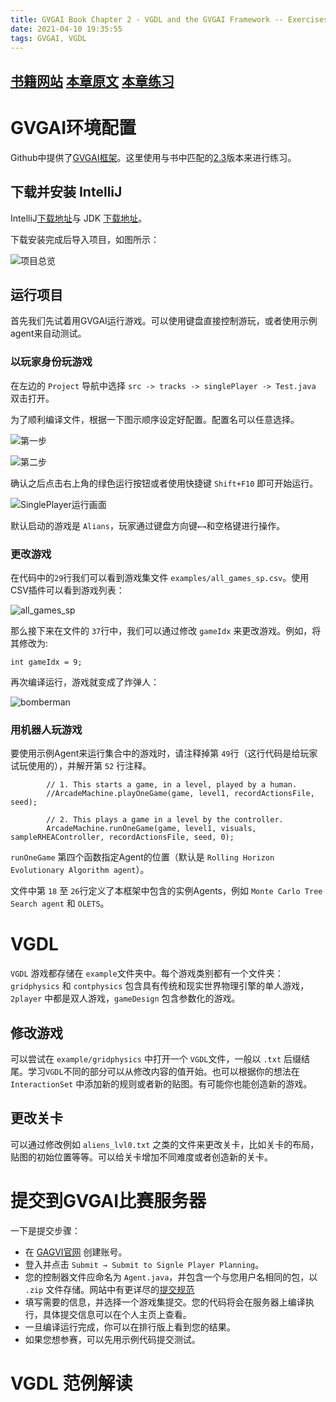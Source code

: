 ```yaml
---
title: GVGAI Book Chapter 2 - VGDL and the GVGAI Framework -- Exercises
date: 2021-04-10 19:35:55
tags: GVGAI, VGDL
---
```


[书籍网站](https://gaigresearch.github.io/gvgaibook/)
[本章原文](https://gaigresearch.github.io/gvgaibook/PDF/chapters/ch02.pdf?raw=true)
[本章练习](https://gaigresearch.github.io/gvgaibook/PDF/exercises/exercises02.pdf?raw=true)
------

# GVGAI环境配置

Github中提供了[GVGAI框架](https://github.com/GAIGResearch/GVGAI)。这里使用与书中匹配的[2.3](https://github.com/GAIGResearch/GVGAI/releases/tag/2.3)版本来进行练习。

## 下载并安装 IntelliJ

IntelliJ[下载地址](https://www.jetbrains.com/idea/download/#section=windows)与 JDK [下载地址](https://www.oracle.com/java/technologies/javase-downloads.html)。

下载安装完成后导入项目，如图所示：

![项目总览](https://raw.githubusercontent.com/rasin-tsukuba/blog-images/master/img/20210410195844.png)

## 运行项目

首先我们先试着用GVGAI运行游戏。可以使用键盘直接控制游玩，或者使用示例agent来自动测试。

### 以玩家身份玩游戏

在左边的 `Project` 导航中选择 `src -> tracks -> singlePlayer -> Test.java` 双击打开。

为了顺利编译文件，根据一下图示顺序设定好配置。配置名可以任意选择。

![第一步](https://raw.githubusercontent.com/rasin-tsukuba/blog-images/master/img/20210410200412.png)

![第二步](https://raw.githubusercontent.com/rasin-tsukuba/blog-images/master/img/20210410200545.png)

确认之后点击右上角的绿色运行按钮或者使用快捷键 `Shift+F10` 即可开始运行。

![SinglePlayer运行画面](https://raw.githubusercontent.com/rasin-tsukuba/blog-images/master/img/20210410200814.png)

默认启动的游戏是 `Alians`，玩家通过键盘方向键`←→`和空格键进行操作。

### 更改游戏

在代码中的`29`行我们可以看到游戏集文件 `examples/all_games_sp.csv`。使用CSV插件可以看到游戏列表：

![all_games_sp](https://raw.githubusercontent.com/rasin-tsukuba/blog-images/master/img/20210410201344.png)

那么接下来在文件的 `37`行中，我们可以通过修改 `gameIdx` 来更改游戏。例如，将其修改为:

```
int gameIdx = 9;
```

再次编译运行，游戏就变成了炸弹人：

![bomberman](https://raw.githubusercontent.com/rasin-tsukuba/blog-images/master/img/20210410201650.png)


### 用机器人玩游戏

要使用示例Agent来运行集合中的游戏时，请注释掉第 `49`行（这行代码是给玩家试玩使用的），并解开第 `52` 行注释。 


```
		// 1. This starts a game, in a level, played by a human.
		//ArcadeMachine.playOneGame(game, level1, recordActionsFile, seed);

		// 2. This plays a game in a level by the controller.
		ArcadeMachine.runOneGame(game, level1, visuals, sampleRHEAController, recordActionsFile, seed, 0);
```

`runOneGame` 第四个函数指定Agent的位置（默认是 `Rolling Horizon Evolutionary Algorithm agent`）。

文件中第 `18` 至 `26`行定义了本框架中包含的实例Agents，例如 `Monte Carlo Tree Search agent` 和 `OLETS`。

# VGDL

`VGDL` 游戏都存储在 `example`文件夹中。每个游戏类别都有一个文件夹：`gridphysics` 和 `contphysics` 包含具有传统和现实世界物理引擎的单人游戏，`2player` 中都是双人游戏，`gameDesign` 包含参数化的游戏。

## 修改游戏

可以尝试在 `example/gridphysics` 中打开一个 `VGDL`文件，一般以 `.txt` 后缀结尾。学习`VGDL`不同的部分可以从修改内容的值开始。也可以根据你的想法在 `InteractionSet` 中添加新的规则或者新的贴图。有可能你也能创造新的游戏。

## 更改关卡

可以通过修改例如 `aliens_lvl0.txt` 之类的文件来更改关卡，比如关卡的布局，贴图的初始位置等等。可以给关卡增加不同难度或者创造新的关卡。

# 提交到GVGAI比赛服务器

一下是提交步骤：

* 在 [GAGVI官网](http://www.gvgai.net/) 创建账号。
* 登入并点击 `Submit → Submit to Signle Player Planning`。
* 您的控制器文件应命名为 `Agent.java`，并包含一个与您用户名相同的包，以 `.zip` 文件存储。网站中有更详尽的[提交规范](http://www.gvgai.net/submit_gvg.php)
* 填写需要的信息，并选择一个游戏集提交。您的代码将会在服务器上编译执行，具体提交信息可以在个人主页上查看。
* 一旦编译运行完成，你可以在排行版上看到您的结果。
* 如果您想参赛，可以先用示例代码提交测试。

# VGDL 范例解读

